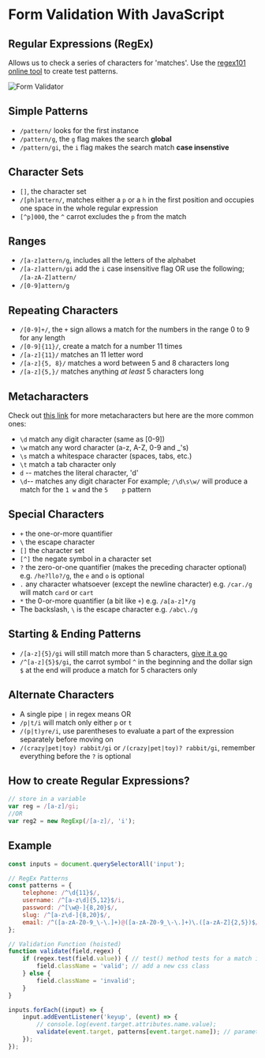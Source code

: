 # Form Validation With JavaScript

## Regular Expressions (RegEx)
Allows us to check a series of characters for 'matches'. Use the [regex101 online tool](https://regex101.com/) to create test patterns.

![Form Validator](https://media3.giphy.com/media/c1Zf0R8KvtSCI/giphy.gif?cid=ecf05e478zvtncg1wts2ybxbbsg3qz09gxhcefiuxxj2xgvi&rid=giphy.gif)

## Simple Patterns
- `/pattern/` looks for the first instance
- `/pattern/g`, the `g` flag makes the search **global**
- `/pattern/gi`, the `i` flag makes the search match **case insenstive**

## Character Sets 
- `[]`, the character set
- `/[ph]attern/`, matches either a `p` or a `h` in the first position and occupies one space in the whole regular expression
- `[^p]000`, the `^` carrot excludes the `p` from the match

## Ranges
- `/[a-z]attern/g`, includes all the letters of the alphabet
- `/[a-z]attern/gi` add the `i` case insensitive flag OR use the following; `/[a-zA-Z]attern/`
- `/[0-9]attern/g`

## Repeating Characters
- `/[0-9]+/`, the `+` sign allows a match for the numbers in the range 0 to 9 for any length
- `/[0-9]{11}/`, create a match for a number 11 times
- `/[a-z]{11}/` matches an 11 letter word
- `/[a-z]{5, 8}/` matches a word between 5 and 8 characters long
- `/[a-z]{5,}/` matches anything _at least_ 5 characters long

## Metacharacters
Check out [this link](https://www.w3schools.com/jsref/jsref_obj_regexp.asp) for more metacharacters but here are the more common ones:
- `\d` match any digit character (same as [0-9])
- `\w` match any word character (a-z, A-Z, 0-9 and _'s)
- `\s` match a whitespace character (spaces, tabs, etc.)
- `\t` match a tab character only
- `d` -- matches the literal character, 'd'
- `\d`-- matches any digit character
For example; `/\d\s\w/` will produce a match for the `1 w` and the `5    p` pattern

## Special Characters
- `+` the one-or-more quantifier
- `\` the escape character
- `[]` the character set
- `[^]` the negate symbol in a character set
- `?` the zero-or-one quantifier (makes the preceding character optional) e.g. `/he?llo?/g`, the `e` and `o` is optional
- `.` any character whatsoever (except the newline character) e.g. `/car./g` will match `card` or `cart`
- `*` the 0-or-more quantifier (a bit like `+`) e.g. `/a[a-z]*/g`
- The backslash, `\` is the escape character e.g. `/abc\./g`

## Starting & Ending Patterns
- `/[a-z]{5}/gi` will still match more than 5 characters, [give it a go](https://regex101.com/)
- `/^[a-z]{5}$/gi`, the carrot symbol `^` in the beginning and the dollar sign `$` at the end will produce a match for 5 characters only

## Alternate Characters
- A single pipe `|` in regex means OR
- `/p|t/i` will match only either `p` or `t`
- `/(p|t)yre/i`, use parentheses to evaluate a part of the expression separately before moving on
- `/(crazy|pet|toy) rabbit/gi` or `/(crazy|pet|toy)? rabbit/gi`, remember everything before the `?` is optional

## How to create Regular Expressions?
```js
// store in a variable
var reg = /[a-z]/gi;
//OR
var reg2 = new RegExp(/[a-z]/, 'i');
```
## Example

```js
const inputs = document.querySelectorAll('input');

// RegEx Patterns
const patterns = {
    telephone: /^\d{11}$/,
    username: /^[a-z\d]{5,12}$/i,
    password: /^[\w@-]{8,20}$/,
    slug: /^[a-z\d-]{8,20}$/,
    email: /^([a-zA-Z0-9_\-\.]+)@([a-zA-Z0-9_\-\.]+)\.([a-zA-Z]{2,5})$/
};

// Validation Function (hoisted)
function validate(field,regex) {
    if (regex.test(field.value)) { // test() method tests for a match in a string
        field.className = 'valid'; // add a new css class
    } else {
        field.className = 'invalid';
    }
}

inputs.forEach((input) => {
    input.addEventListener('keyup', (event) => {
        // console.log(event.target.attributes.name.value);
        validate(event.target, patterns[event.target.name]); // parameters of the validate function
    });
});
```
